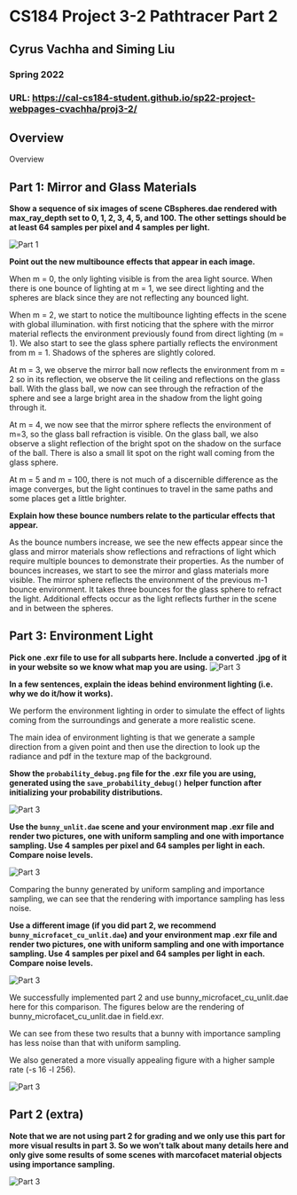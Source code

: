 # CS184 Project 3-2 Pathtracer Part 2
## Cyrus Vachha and Siming Liu
### Spring 2022 

### URL: https://cal-cs184-student.github.io/sp22-project-webpages-cvachha/proj3-2/

## Overview
Overview

## Part 1: Mirror and Glass Materials

**Show a sequence of six images of scene CBspheres.dae rendered with max_ray_depth set to 0, 1, 2, 3, 4, 5, and 100. The other settings should be at least 64 samples per pixel and 4 samples per light.**

![Part 1](images/proj3_2_p_1_varyRay.png)


**Point out the new multibounce effects that appear in each image.**

When m = 0, the only lighting visible is from the area light source. When there is one bounce of lighting at m = 1, we see direct lighting and the spheres are black since they are not reflecting any bounced light. 

When m = 2, we start to notice the multibounce lighting effects in the scene with global illumination. with first noticing that the sphere with the mirror material reflects the environment previously found from direct lighting (m = 1). We also start to see the glass sphere partially reflects the environment from m = 1. Shadows of the spheres are slightly colored.

At m = 3, we observe the mirror ball now reflects the environment from m = 2 so in its reflection, we observe the lit ceiling and reflections on the glass ball. With the glass ball, we now can see through the refraction of the sphere and see a large bright area in the shadow from the light going through it.

At m = 4, we now see that the mirror sphere reflects the environment of m=3, so the glass ball refraction is visible. On the glass ball, we also observe a slight reflection of the bright spot on the shadow on the surface of the ball. There is also a small lit spot on the right wall coming from the glass sphere.

At m = 5 and m = 100, there is not much of a discernible difference as the image converges, but the light continues to travel in the same paths and some places get a little brighter. 


**Explain how these bounce numbers relate to the particular effects that appear.**

As the bounce numbers increase, we see the new effects appear since the glass and mirror materials show reflections and refractions of light which require multiple bounces to demonstrate their properties. As the number of bounces increases, we start to see the mirror and glass materials more visible. The mirror sphere reflects the environment of the previous m-1 bounce environment. It takes three bounces for the glass sphere to refract the light. Additional effects occur as the light reflects further in the scene and in between the spheres.

## Part 3: Environment Light

**Pick one .exr file to use for all subparts here. Include a converted .jpg of it in your website so we know what map you are using.**
![Part 3](images/proj3_2_p_3_envMapField.png)

**In a few sentences, explain the ideas behind environment lighting (i.e. why we do it/how it works).**

We perform the environment lighting in order to simulate the effect of lights coming from the surroundings and generate a more realistic scene. 

The main idea of environment lighting is that we generate a sample direction from a given point and then use the direction to look up the radiance and pdf in the texture map of the background.


**Show the `probability_debug.png` file for the .exr file you are using, generated using the `save_probability_debug()` helper function after initializing your probability distributions.**

![Part 3](images/proj3_2_p_3_probDebug.png)


**Use the `bunny_unlit.dae` scene and your environment map .exr file and render two pictures, one with uniform sampling and one with importance sampling. Use 4 samples per pixel and 64 samples per light in each. Compare noise levels.**

![Part 3](images/proj3_2_p_3_samplingBunnyLambert.png)


Comparing the bunny generated by uniform sampling and importance sampling, we can see that the rendering with importance sampling has less noise.


**Use a different image (if you did part 2, we recommend `bunny_microfacet_cu_unlit.dae`) and your environment map .exr file and render two pictures, one with uniform sampling and one with importance sampling. Use 4 samples per pixel and 64 samples per light in each. Compare noise levels.**

![Part 3](images/proj3_2_p_3_samplingBunnyMicrofacet.png)

We successfully implemented part 2 and use bunny_microfacet_cu_unlit.dae here for this comparison. The figures below are the rendering of bunny_microfacet_cu_unlit.dae in field.exr. 

We can see from these two results that a bunny with importance sampling has less noise than that with uniform sampling.

We also generated a more visually appealing figure with a higher sample rate (-s 16 -l 256).

![Part 3](images/proj3_2_p_3_bunnyMicrofacetOnly.png)

## Part 2 (extra)

**Note that we are not using part 2 for grading and we only use this part for more visual results in part 3. So we won’t talk about many details here and only give some results of some scenes with marcofacet material objects using importance sampling.**

![Part 3](images/proj3_2_p_3_MicrofacetRender.png)
